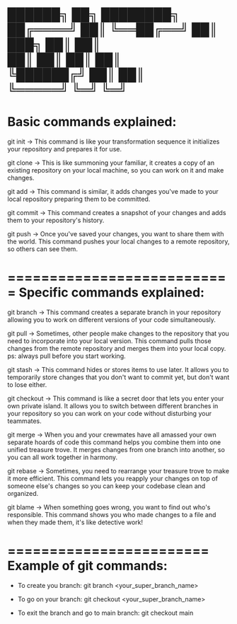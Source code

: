   ██████╗     ██╗    ████████╗
 ██╔════╝     ██║    ╚══██╔══╝
 ██║  ███╗    ██║       ██║   
 ██║   ██║    ██║       ██║   
 ╚██████╔╝    ██║       ██║   
  ╚═════╝     ╚═╝       ╚═╝   
========================
Basic commands explained:
========================

git init -> This command is like your transformation sequence
it initializes your repository and prepares it for use.

git clone -> This is like summoning your familiar,
it creates a copy of an existing repository on your local machine, so you can work on it and make changes.

git add -> This command is similar, it adds changes you've made to your local repository
preparing them to be committed.

git commit -> This command creates a snapshot of your changes and adds them to your repository's history.

git push -> Once you've saved your changes, you want to share them with the world.
This command pushes your local changes to a remote repository, so others can see them.

===========================
Specific commands explained:
===========================

git branch -> This command creates a separate branch in your repository
allowing you to work on different versions of your code simultaneously.

git pull -> Sometimes, other people make changes to the repository that you need to incorporate into your local version.
This command pulls those changes from the remote repository and merges them into your local copy.
ps: always pull before you start working.

git stash -> This command hides or stores items to use later.
It allows you to temporarily store changes that you don't want to commit yet, but don't want to lose either.

git checkout -> This command is like a secret door that lets you enter your own private island.
It allows you to switch between different branches in your repository
so you can work on your code without disturbing your teammates.

git merge -> When you and your crewmates have all amassed your own separate hoards of code
this command helps you combine them into one unified treasure trove.
It merges changes from one branch into another, so you can all work together in harmony.

git rebase -> Sometimes, you need to rearrange your treasure trove to make it more efficient.
This command lets you reapply your changes on top of someone else's changes
so you can keep your codebase clean and organized.

git blame -> When something goes wrong, you want to find out who's responsible.
This command shows you who made changes to a file and when they made them, it's like detective work!

========================
Example of git commands:
========================

- To create you branch:
git branch <your_super_branch_name>

- To go on your branch:
git checkout <your_super_branch_name>

- To exit the branch and go to main branch:
git checkout main


